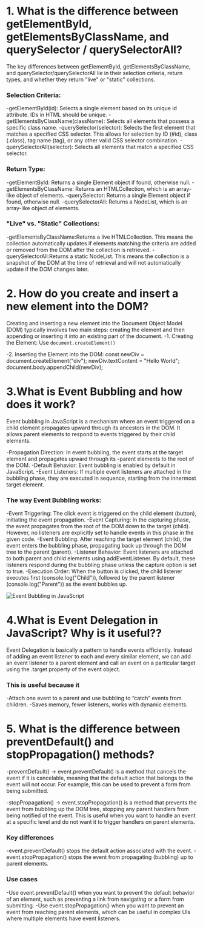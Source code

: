 # 1. What is the difference between getElementById, getElementsByClassName, and querySelector / querySelectorAll?
The key differences between getElementById, getElementsByClassName, and querySelector/querySelectorAll lie in their selection criteria, return types, and whether they return "live" or "static" collections.
### Selection Criteria:
-getElementById(id): Selects a single element based on its unique id attribute. IDs in HTML should be unique.
-getElementsByClassName(className): Selects all elements that possess a specific class name.
-querySelector(selector): Selects the first element that matches a specified CSS selector. This allows for selection by ID (#id), class (.class), tag name (tag), or any other valid CSS selector combination. 
-querySelectorAll(selector): Selects all elements that match a specified CSS selector.
### Return Type:
-getElementById: Returns a single Element object if found, otherwise null.
-getElementsByClassName: Returns an HTMLCollection, which is an array-like object of elements.
-querySelector: Returns a single Element object if found, otherwise null.
-querySelectorAll: Returns a NodeList, which is an array-like object of elements.
### "Live" vs. "Static" Collections:
-getElementsByClassName:Returns a live HTMLCollection. This means the collection automatically updates if elements matching the criteria are added or removed from the DOM after the collection is retrieved.
-querySelectorAll:Returns a static NodeList. This means the collection is a snapshot of the DOM at the time of retrieval and will not automatically update if the DOM changes later.



# 2. How do you create and insert a new element into the DOM?
Creating and inserting a new element into the Document Object Model (DOM) typically involves two main steps: creating the element and then appending or inserting it into an existing part of the document.
-1. Creating the Element:
Use `document.createElement()`

-2. Inserting the Element into the DOM:
const newDiv = document.createElement("div");
newDiv.textContent = "Hello World";
document.body.appendChild(newDiv);

# 3.What is Event Bubbling and how does it work?

Event bubbling in JavaScript is a mechanism where an event triggered on a child element propagates upward through its ancestors in the DOM. It allows parent elements to respond to events triggered by their child elements.

-Propagation Direction: In event bubbling, the event starts at the target element and propagates upward through its -parent elements to the root of the DOM.
-Default Behavior: Event bubbling is enabled by default in JavaScript.
-Event Listeners: If multiple event listeners are attached in the bubbling phase, they are executed in sequence, starting from the innermost target element.

### The way Event Bubbling works:
-Event Triggering: The click event is triggered on the child element (button), initiating the event propagation.
-Event Capturing: In the capturing phase, the event propagates from the root of the DOM down to the target (child). However, no listeners are explicitly set to handle events in this phase in the given code.
-Event Bubbling: After reaching the target element (child), the event enters the bubbling phase, propagating back up through the DOM tree to the parent (parent).
-Listener Behavior: Event listeners are attached to both parent and child elements using addEventListener. By default, these listeners respond during the bubbling phase unless the capture option is set to true.
-Execution Order: When the button is clicked, the child listener executes first (console.log("Child")), followed by the parent listener (console.log("Parent")) as the event bubbles up.

![Event Bubbling in JavaScript](./Event-bubbling.png)


# 4.What is Event Delegation in JavaScript? Why is it useful??
Event Delegation is basically a pattern to handle events efficiently. Instead of adding an event listener to each and every similar element, we can add an event listener to a parent element and call an event on a particular target using the .target property of the event object.
### This is useful because it
-Attach one event to a parent and use bubbling to “catch” events from children.
-Saves memory, fewer listeners, works with dynamic elements.


# 5. What is the difference between preventDefault() and stopPropagation() methods?
-preventDefault() → event.preventDefault() is a method that cancels the event if it is cancelable, meaning that the default action that belongs to the event will not occur. For example, this can be used to prevent a form from being submitted.

-stopPropagation() → event.stopPropagation() is a method that prevents the event from bubbling up the DOM tree, stopping any parent handlers from being notified of the event. This is useful when you want to handle an event at a specific level and do not want it to trigger handlers on parent elements.

 ### Key differences
-event.preventDefault() stops the default action associated with the event.
-event.stopPropagation() stops the event from propagating (bubbling) up to parent elements.
### Use cases
-Use event.preventDefault() when you want to prevent the default behavior of an element, such as preventing a link from navigating or a form from submitting.
-Use event.stopPropagation() when you want to prevent an event from reaching parent elements, which can be useful in complex UIs where multiple elements have event listeners.
